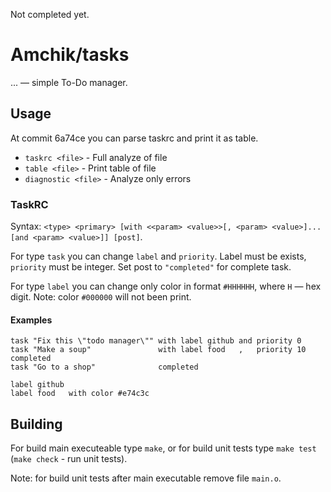 Not completed yet.

# Amchik/tasks

... — simple To-Do manager.

## Usage

At commit 6a74ce you can parse taskrc and
print it as table.

* `taskrc <file>` - Full analyze of file
* `table <file>` - Print table of file
* `diagnostic <file>` - Analyze only errors

### TaskRC

Syntax: `<type> <primary> [with <<param> <value>>[, <param> <value>]... [and <param> <value>]] [post]`.

For type `task` you can change `label` and `priority`. Label must be exists, `priority`
must be integer. Set post to `"completed"` for complete task.

For type `label` you can change only color in format `#HHHHHH`, where `H`
— hex digit. Note: color `#000000` will not been print.

#### Examples

```
task "Fix this \"todo manager\"" with label github and priority 0  
task "Make a soup"               with label food   ,   priority 10 completed
task "Go to a shop"              completed

label github 
label food   with color #e74c3c
```

## Building

For build main executeable type `make`,
or for build unit tests type `make test` (`make check` - run unit tests).

Note: for build unit tests after main executable remove file `main.o`.


